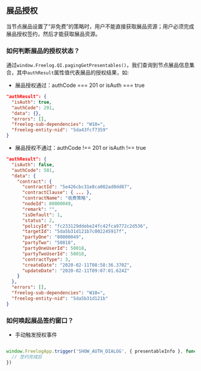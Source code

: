## 展品授权

当节点展品设置了“非免费”的策略时，用户不能直接获取展品资源；用户必须完成展品授权签约，然后才能获取展品资源。

### 如何判断展品的授权状态？

通过`window.Freelog.QI.pagingGetPresentables()`，我们查询到节点展品信息集合，其中`authResult`属性值代表展品的授权结果，如:

- 展品授权通过：authCode === 201 or isAuth === true

```json
"authResult": {
  "isAuth": true,
  "authCode": 201,
  "data": {},
  "errors": [],
  "freelog-sub-dependencies": "W10=",
  "freelog-entity-nid": "5da43fcf7359"
}
```

- 展品授权不通过：authCode !== 201 or isAuth !== true

```json
"authResult": {
  "isAuth": false,
  "authCode": 501,
  "data": {
    "contract": {
      "contractId": "5e426cbc31e8ca002ad0dd87",
      "contractClause": { ... },
      "contractName": "收费策略",
      "nodeId": 80000049,
      "remark": "",
      "isDefault": 1,
      "status": 2,
      "policyId": "fc233129ddebe24fc42fca9772c2d536",
      "targetId": "5da5b31d121b7c002245917f",
      "partyOne": "80000049",
      "partyTwo": "50018",
      "partyOneUserId": 50018,
      "partyTwoUserId": 50018,
      "contractType": 3,
      "createDate": "2020-02-11T08:58:36.370Z",
      "updateDate": "2020-02-11T09:07:01.624Z"
    }
  },
  "errors": [],
  "freelog-sub-dependencies": "W10=",
  "freelog-entity-nid": "5da5b31d121b"
}
```

### 如何唤起展品签约窗口？

- 手动触发授权事件

```js

window.FreelogApp.trigger('SHOW_AUTH_DIALOG', { presentableInfo }, function callback() {
  // 签约完成后
})

```

